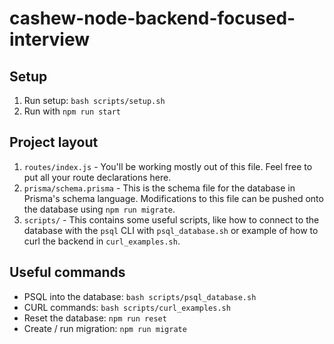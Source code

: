 # cashew-node-backend-focused-interview

## Setup
1. Run setup: `bash scripts/setup.sh`
1. Run with `npm run start`

## Project layout

1. `routes/index.js` - You'll be working mostly out of this file. Feel free to put all your route declarations here.
1. `prisma/schema.prisma` - This is the schema file for the database in Prisma's schema language. Modifications to this file can be pushed onto the database using `npm run migrate`.
1. `scripts/` - This contains some useful scripts, like how to connect to the database with the `psql` CLI with `psql_database.sh` or example of how to curl the backend in `curl_examples.sh`.

## Useful commands
- PSQL into the database: `bash scripts/psql_database.sh`
- CURL commands: `bash scripts/curl_examples.sh`
- Reset the database: `npm run reset`
- Create / run migration: `npm run migrate`
